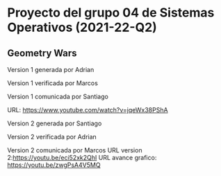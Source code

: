 # Proyecto del grupo 04 de Sistemas Operativos (2021-22-Q2)
## Geometry Wars
Version 1 generada por Adrian

Version 1 verificada por Marcos

Version 1 comunicada por Santiago

URL: https://www.youtube.com/watch?v=jqeWx38PShA

Version 2 generada por Santiago

Version 2 verificada por Adrian

Version 2 comunicada por Marcos
URL version 2:https://youtu.be/eci52xk2QhI  URL avance grafico: https://youtu.be/zwgPsA4V5MQ
